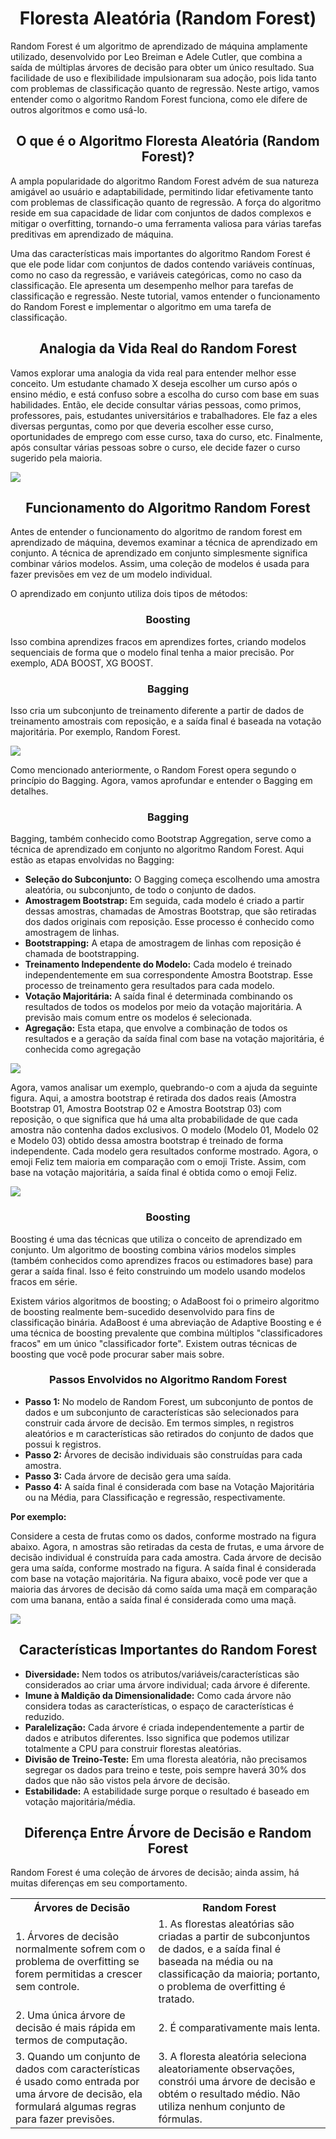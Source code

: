 <h1 align="center">Floresta Aleatória (Random Forest)</h1>
<p>Random Forest é um algoritmo de aprendizado de máquina amplamente utilizado, desenvolvido por Leo Breiman e Adele Cutler, que combina a saída de múltiplas árvores de decisão para obter um único resultado. Sua facilidade de uso e flexibilidade impulsionaram sua adoção, pois lida tanto com problemas de classificação quanto de regressão. Neste artigo, vamos entender como o algoritmo Random Forest funciona, como ele difere de outros algoritmos e como usá-lo.</p>
<h2 align="center">O que é o Algoritmo Floresta Aleatória (Random Forest)?</h2>
<p>A ampla popularidade do algoritmo Random Forest advém de sua natureza amigável ao usuário e adaptabilidade, permitindo lidar efetivamente tanto com problemas de classificação quanto de regressão. A força do algoritmo reside em sua capacidade de lidar com conjuntos de dados complexos e mitigar o overfitting, tornando-o uma ferramenta valiosa para várias tarefas preditivas em aprendizado de máquina.</p>
<p>Uma das características mais importantes do algoritmo Random Forest é que ele pode lidar com conjuntos de dados contendo variáveis contínuas, como no caso da regressão, e variáveis categóricas, como no caso da classificação. Ele apresenta um desempenho melhor para tarefas de classificação e regressão. Neste tutorial, vamos entender o funcionamento do Random Forest e implementar o algoritmo em uma tarefa de classificação.</p>
<h2 align="center">Analogia da Vida Real do Random Forest</h2>
<p>Vamos explorar uma analogia da vida real para entender melhor esse conceito. Um estudante chamado X deseja escolher um curso após o ensino médio, e está confuso sobre a escolha do curso com base em suas habilidades. Então, ele decide consultar várias pessoas, como primos, professores, pais, estudantes universitários e trabalhadores. Ele faz a eles diversas perguntas, como por que deveria escolher esse curso, oportunidades de emprego com esse curso, taxa do curso, etc. Finalmente, após consultar várias pessoas sobre o curso, ele decide fazer o curso sugerido pela maioria.</p>
<img src="r1.png">
<h2 align="center">Funcionamento do Algoritmo Random Forest</h2>
<p>Antes de entender o funcionamento do algoritmo de random forest em aprendizado de máquina, devemos examinar a técnica de aprendizado em conjunto. A técnica de aprendizado em conjunto simplesmente significa combinar vários modelos. Assim, uma coleção de modelos é usada para fazer previsões em vez de um modelo individual.</p>
<p>O aprendizado em conjunto utiliza dois tipos de métodos:</p>
<h3 align="center">Boosting</h3>
<p>Isso combina aprendizes fracos em aprendizes fortes, criando modelos sequenciais de forma que o modelo final tenha a maior precisão. Por exemplo, ADA BOOST, XG BOOST.</p>
<h3 align="center">Bagging</h3>
<p>Isso cria um subconjunto de treinamento diferente a partir de dados de treinamento amostrais com reposição, e a saída final é baseada na votação majoritária. Por exemplo, Random Forest.</p>
<img src="r2.png">
<p>Como mencionado anteriormente, o Random Forest opera segundo o princípio do Bagging. Agora, vamos aprofundar e entender o Bagging em detalhes.</p>
<h3 align="center">Bagging</h3>
<p>Bagging, também conhecido como Bootstrap Aggregation, serve como a técnica de aprendizado em conjunto no algoritmo Random Forest. Aqui estão as etapas envolvidas no Bagging:</p>
<ul>
  <li><b>Seleção do Subconjunto:</b> O Bagging começa escolhendo uma amostra aleatória, ou subconjunto, de todo o conjunto de dados.</li>
  <li><b>Amostragem Bootstrap:</b> Em seguida, cada modelo é criado a partir dessas amostras, chamadas de Amostras Bootstrap, que são retiradas dos dados originais com reposição. Esse processo é conhecido como amostragem de linhas.</li>
  <li><b>Bootstrapping:</b> A etapa de amostragem de linhas com reposição é chamada de bootstrapping.</li>
  <li><b>Treinamento Independente do Modelo:</b> Cada modelo é treinado independentemente em sua correspondente Amostra Bootstrap. Esse processo de treinamento gera resultados para cada modelo.</li>
  <li><b>Votação Majoritária:</b> A saída final é determinada combinando os resultados de todos os modelos por meio da votação majoritária. A previsão mais comum entre os modelos é selecionada.</li>
  <li><b>Agregação:</b> Esta etapa, que envolve a combinação de todos os resultados e a geração da saída final com base na votação majoritária, é conhecida como agregação</li>
</ul>
<img src="r3.png">
<p>Agora, vamos analisar um exemplo, quebrando-o com a ajuda da seguinte figura. Aqui, a amostra bootstrap é retirada dos dados reais (Amostra Bootstrap 01, Amostra Bootstrap 02 e Amostra Bootstrap 03) com reposição, o que significa que há uma alta probabilidade de que cada amostra não contenha dados exclusivos. O modelo (Modelo 01, Modelo 02 e Modelo 03) obtido dessa amostra bootstrap é treinado de forma independente. Cada modelo gera resultados conforme mostrado. Agora, o emoji Feliz tem maioria em comparação com o emoji Triste. Assim, com base na votação majoritária, a saída final é obtida como o emoji Feliz.</p>
<img src="r4.png">
<h3 align="center">Boosting</h3>
<p>Boosting é uma das técnicas que utiliza o conceito de aprendizado em conjunto. Um algoritmo de boosting combina vários modelos simples (também conhecidos como aprendizes fracos ou estimadores base) para gerar a saída final. Isso é feito construindo um modelo usando modelos fracos em série.</p>
<p>Existem vários algoritmos de boosting; o AdaBoost foi o primeiro algoritmo de boosting realmente bem-sucedido desenvolvido para fins de classificação binária. AdaBoost é uma abreviação de Adaptive Boosting e é uma técnica de boosting prevalente que combina múltiplos "classificadores fracos" em um único "classificador forte". Existem outras técnicas de boosting que você pode procurar saber mais sobre.</p>
<h3 align="center">Passos Envolvidos no Algoritmo Random Forest</h3>
<ul>
  <li><b>Passo 1:</b> No modelo de Random Forest, um subconjunto de pontos de dados e um subconjunto de características são selecionados para construir cada árvore de decisão. Em termos simples, n registros aleatórios e m características são retirados do conjunto de dados que possui k registros.</li>
  <li><b>Passo 2:</b> Árvores de decisão individuais são construídas para cada amostra.</li>
  <li><b>Passo 3:</b> Cada árvore de decisão gera uma saída.</li>
  <li><b>Passo 4:</b> A saída final é considerada com base na Votação Majoritária ou na Média, para Classificação e regressão, respectivamente.</li>
</ul>
<p><b>Por exemplo:</b></p>
<p>Considere a cesta de frutas como os dados, conforme mostrado na figura abaixo. Agora, n amostras são retiradas da cesta de frutas, e uma árvore de decisão individual é construída para cada amostra. Cada árvore de decisão gera uma saída, conforme mostrado na figura. A saída final é considerada com base na votação majoritária. Na figura abaixo, você pode ver que a maioria das árvores de decisão dá como saída uma maçã em comparação com uma banana, então a saída final é considerada como uma maçã.</p>
<img src="r5.png">
<h2 align="center">Características Importantes do Random Forest</h2>
<ul>
  <li><b>Diversidade:</b> Nem todos os atributos/variáveis/características são considerados ao criar uma árvore individual; cada árvore é diferente.</li>
  <li><b>Imune à Maldição da Dimensionalidade:</b> Como cada árvore não considera todas as características, o espaço de características é reduzido.</li>
  <li><b>Paralelização:</b> Cada árvore é criada independentemente a partir de dados e atributos diferentes. Isso significa que podemos utilizar totalmente a CPU para construir florestas aleatórias.</li>
  <li><b>Divisão de Treino-Teste:</b> Em uma floresta aleatória, não precisamos segregar os dados para treino e teste, pois sempre haverá 30% dos dados que não são vistos pela árvore de decisão.</li>
  <li><b>Estabilidade:</b> A estabilidade surge porque o resultado é baseado em votação majoritária/média.</li>
</ul>
<h2 align="center">Diferença Entre Árvore de Decisão e Random Forest</h2>
<p>Random Forest é uma coleção de árvores de decisão; ainda assim, há muitas diferenças em seu comportamento.</p>
<table>
    <tr>
        <th>Árvores de Decisão</th>
        <th>Random Forest</th>
    </tr>
    <tr>
        <td>1. Árvores de decisão normalmente sofrem com o problema de overfitting se forem permitidas a crescer sem controle.</td>
        <td>1. As florestas aleatórias são criadas a partir de subconjuntos de dados, e a saída final é baseada na média ou na classificação da maioria; portanto, o problema de overfitting é tratado.</td>
    </tr>
    <tr>
        <td>2. Uma única árvore de decisão é mais rápida em termos de computação.</td>
        <td>2. É comparativamente mais lenta.</td>
    </tr>
    <tr>
        <td>3. Quando um conjunto de dados com características é usado como entrada por uma árvore de decisão, ela formulará algumas regras para fazer previsões.</td>
        <td>3. A floresta aleatória seleciona aleatoriamente observações, constrói uma árvore de decisão e obtém o resultado médio. Não utiliza nenhum conjunto de fórmulas.</td>
    </tr>
</table>
